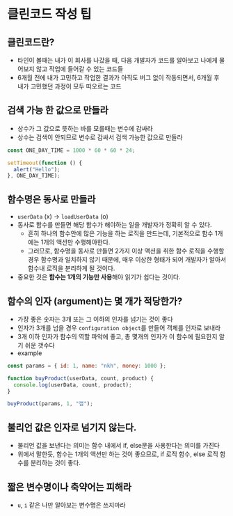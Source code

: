 # 클린코드 작성 팁

## 클린코드란?

- 타인이 볼때는 내가 이 회사를 나갔을 때, 다음 개발자가 코드를 알아보고 나에게 물어보지 않고 작업에 들어갈 수 있는 코드들
- 6개월 전에 내가 고민하고 작업한 결과가 아직도 버그 없이 작동되면서, 6개월 후 내가 고민했던 과정이 모두 떠오르는 코드

## 검색 가능 한 값으로 만들라

- 상수가 그 값으로 뜻하는 바를 모를때는 변수에 감싸라
- 상수는 검색이 안되므로 변수로 감싸서 검색 가능한 값으로 만들라

```js
const ONE_DAY_TIME = 1000 * 60 * 60 * 24;

setTimeout(function () {
  alert("Hello");
}, ONE_DAY_TIME);
```

## 함수명은 동사로 만들라

- `userData` (x) -> `loadUserData` (o)
- 동사로 함수를 만들면 해당 함수가 해야하는 일을 개발자가 정확히 알 수 있다.
  - 흔히 하나의 함수안에 많은 기능을 하는 로직을 만드는데, 기본적으로 함수 1개에는 1개의 액션만 수행해야한다.
  - 그러므로, 함수명을 동사로 만들면 2가지 이상 액션을 취한 함수 로직을 수행할경우 함수명과 일치하지 않기 때문에, 매우 이상한 형태가 되어 개발자가 알아서 함수내 로직을 분리하게 될 것이다.
- 중요한 것은 **함수는 1개의 기능만 사용**해야 읽기가 쉽다는 것이다.

## 함수의 인자 (argument)는 몇 개가 적당한가?

- 가장 좋은 숫자는 3개 또는 그 이하의 인자를 넘기는 것이 좋다
- 인자가 3개를 넘을 경우 `configuration object`를 만들어 객체를 인자로 보내라
- 3개 이하 인자가 함수의 역할 파악에 좋고, 총 몇개의 인자가 이 함수에 필요한지 알기 쉬운 갯수다
- example

```js
const params = { id: 1, name: "nkh", money: 1000 };

function buyProduct(userData, count, product) {
  console.log(userData, count, product);
}

buyProduct(params, 1, "껌");
```

## 불리언 값은 인자로 넘기지 않는다.

- 불리언 값을 보낸다는 의미는 함수 내에서 if, else문을 사용한다는 의미를 가진다
- 위에서 말한듯, 함수는 1개의 액션만 하는 것이 좋으므로, if 로직 함수, else 로직 함수를 분리하는 것이 좋다.

## 짧은 변수명이나 축약어는 피해라

- `u`, `i` 같은 나만 알아보는 변수명은 쓰지마라
